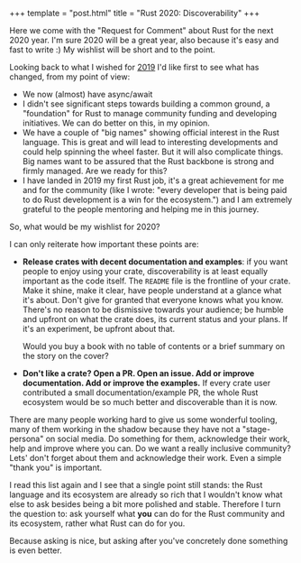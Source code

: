 +++
template = "post.html"
title = "Rust 2020: Discoverability"
+++

Here we come with the "Request for Comment" about Rust for the next 2020 year. I'm sure 2020 will be a great year, also because it's easy and fast to write :) My wishlist will be short and to the point.

Looking back to what I wished for [2019](/call-for-2019-roadmap) I'd like first to see what has changed, from my point of view:
- We now (almost) have async/await
- I didn't see significant steps towards building a common ground, a "foundation" for Rust to manage community funding and developing initiatives. We can do better on this, in my opinion.
- We have a couple of "big names" showing official interest in the Rust language. This is great and will lead to interesting developments and could help spinning the wheel faster. But it will also complicate things. Big names want to be assured that the Rust backbone is strong and firmly managed. Are we ready for this?
- I have landed in 2019 my first Rust job, it's a great achievement for me and for the community (like I wrote: "every developer that is being paid to do Rust development is a win for the ecosystem.") and I am extremely grateful to the people mentoring and helping me in this journey.

So, what would be my wishlist for 2020?

I can only reiterate how important these points are:

- **Release crates with decent documentation and examples**: if you want people to enjoy using your crate, discoverability is at least equally important as the code itself. The `README` file is the frontline of your crate. Make it shine, make it clear, have people understand at a glance what it's about. Don't give for granted that everyone knows what you know. There's no reason to be dismissive towards your audience; be humble and upfront on what the crate does, its current status and your plans. If it's an experiment, be upfront about that.

  Would you buy a book with no table of contents or a brief summary on the story on the cover?

- **Don't like a crate? Open a PR. Open an issue. Add or improve documentation. Add or improve the examples.** If every crate user contributed a small documentation/example PR, the whole Rust ecosystem would be so much better and discoverable than it is now.

There are many people working hard to give us some wonderful tooling, many of them working in the shadow because they have not a "stage-persona" on social media. Do something for them, acknowledge their work, help and improve where you can. Do we want a really inclusive community? Lets' don't forget about them and acknowledge their work. Even a simple "thank you" is important.

I read this list again and I see that a single point still stands: the Rust language and its ecosystem are already so rich that I wouldn't know what else to ask besides being a bit more polished and stable. Therefore I turn the question to: ask yourself what **you** can do for the Rust community and its ecosystem, rather what Rust can do for you.

Because asking is nice, but asking after you've concretely done something is even better.
